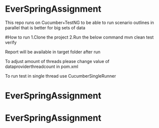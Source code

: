 # EverSpringAssignment
 
This repo runs on Cucumber+TestNG to be able to run scenario outlines in parallel that is better for big sets of data

#How to run
1.Clone the project
2.Run the below command
 mvn clean test verify

Report will be available in target folder after run

To adjust amount of threads please change value of dataproviderthreadcount in pom.xml

To run test in single thread use CucumberSingleRunner
# EverSpringAssignment
# EverSpringAssignment
